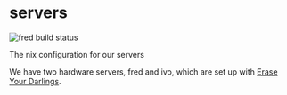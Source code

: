 # servers

![fred build status](https://img.shields.io/endpoint?label=fred&url=https%3A%2F%2Fhydra.technicie.nl%2Fjob%2Fservers%2Fmain%2Fservers-release%2Fshield)

The nix configuration for our servers

We have two hardware servers, fred and ivo, which are set up with [Erase Your Darlings].

[Erase Your Darlings]: https://grahamc.com/blog/erase-your-darlings
